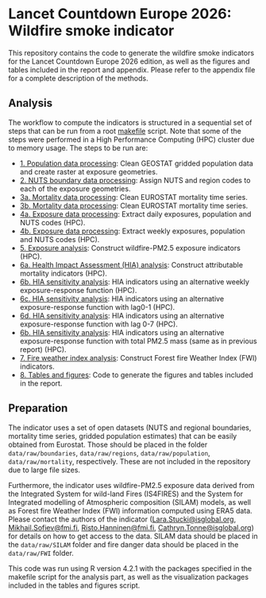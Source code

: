 # Lancet Countdown Europe 2026: Wildfire smoke indicator

This repository contains the code to generate the wildfire smoke indicators for the Lancet Countdown Europe 2026 edition, as well as the figures and tables included in the report and appendix. Please refer to the appendix file for a complete description of the methods.

## Analysis

The workflow to compute the indicators is structured in a sequential set of steps that can be run from a root [makefile](makefile.R) script. Note that some of the steps were performed in a High Performance Computing (HPC) cluster due to memory usage. The steps to be run are:

* [1. Population data processing](R/1_population.R): Clean GEOSTAT gridded population data and create raster at exposure geometries.
* [2. NUTS boundary data processing](R/2_nuts.R): Assign NUTS and region codes to each of the exposure geometries.
* [3a. Mortality data processing](R/3_mortality.R): Clean EUROSTAT mortality time series.
* [3b. Mortality data processing](R/3_mortality.R): Clean EUROSTAT mortality time series.
* [4a. Exposure data processing](R/4_assemble.R): Extract daily exposures, population and NUTS codes (HPC).
* [4b. Exposure data processing](R/4_assemble.R): Extract weekly exposures, population and NUTS codes (HPC).
* [5. Exposure analysis](R/5_exposures.R): Construct wildfire-PM2.5 exposure indicators (HPC).
* [6a. Health Impact Assessment (HIA) analysis](R/6_HIA.R): Construct attributable mortality indicators (HPC).
* [6b. HIA sensitivity analysis](R/6_HIA_weekly.R): HIA indicators using an alternative weekly exposure-response function (HPC).
* [6c. HIA sensitivity analysis](R/6_HIA_sens2.R): HIA indicators using an alternative exposure-response function with lag0-1 (HPC).
* [6d. HIA sensitivity analysis](R/6_HIA_sens3.R): HIA indicators using an alternative exposure-response function with lag 0-7 (HPC).
* [6b. HIA sensitivity analysis](R/6_HIA_sens4.R): HIA indicators using an alternative exposure-response function with total PM2.5 mass (same as in previous report) (HPC).
* [7. Fire weather index analysis](R/7_FWI.R): Construct Forest fire Weather Index (FWI) indicators.
* [8. Tables and figures](R/8_figtab.R): Code to generate the figures and tables included in the report.

## Preparation

The indicator uses a set of open datasets (NUTS and regional boundaries, mortality time series, gridded population estimates) that can be easily obtained from Eurostat. Those should be placed in the folder `data/raw/boundaries`, `data/raw/regions`, `data/raw/population`, `data/raw/mortality`, respectively. These are not included in the repository due to large file sizes. 

Furthermore, the indicator uses wildfire-PM2.5 exposure data derived from the Integrated System for wild-land Fires (IS4FIRES) and the System for Integrated modelling of Atmospheric composition (SILAM) models, as well as Forest fire Weather Index (FWI) information computed using ERA5 data. Please contact the authors of the indicator (Lara.Stucki@isglobal.org, Mikhail.Sofiev@fmi.fi, Risto.Hanninen@fmi.fi, Cathryn.Tonne@isglobal.org) for details on how to get access to the data. SILAM data should be placed in the `data/raw/SILAM` folder and fire danger data should be placed in the `data/raw/FWI` folder.

This code was run using R version 4.2.1 with the packages specified in the makefile script for the analysis part, as well as the visualization packages included in the tables and figures script.
